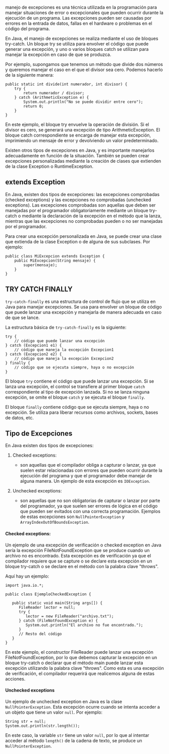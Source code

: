 manejo de excepciones es una técnica utilizada en la programación para manejar situaciones de error o excepcionales que pueden ocurrir durante la ejecución de un programa. Las excepciones pueden ser causadas por errores en la entrada de datos, fallas en el hardware o problemas en el código del programa.

En Java, el manejo de excepciones se realiza mediante el uso de bloques try-catch. Un bloque try se utiliza para envolver el código que puede generar una excepción, y uno o varios bloques catch se utilizan para manejar la excepción en caso de que se produzca.

Por ejemplo, supongamos que tenemos un método que divide dos números y queremos manejar el caso en el que el divisor sea cero. Podemos hacerlo de la siguiente manera:

```
public static int divide(int numerador, int divisor) {
    try {
        return numerador / divisor;
    } catch (ArithmeticException e) {
        System.out.println("No se puede dividir entre cero");
        return 0;
    }
}
```

En este ejemplo, el bloque try envuelve la operación de división. Si el divisor es cero, se generará una excepción de tipo ArithmeticException. El bloque catch correspondiente se encarga de manejar esta excepción, imprimiendo un mensaje de error y devolviendo un valor predeterminado.

Existen otros tipos de excepciones en Java, y es importante manejarlos adecuadamente en función de la situación. También se pueden crear excepciones personalizadas mediante la creación de clases que extienden de la clase Exception o RuntimeException.

## extends Exception

En Java, existen dos tipos de excepciones: las excepciones comprobadas (checked exceptions) y las excepciones no comprobadas (unchecked exceptions). Las excepciones comprobadas son aquellas que deben ser manejadas por el programador obligatoriamente mediante un bloque try-catch o mediante la declaración de la excepción en el método que la lanza, mientras que las excepciones no comprobadas pueden o no ser manejadas por el programador.

Para crear una excepción personalizada en Java, se puede crear una clase que extienda de la clase Exception o de alguna de sus subclases. Por ejemplo:

```
public class MiExcepcion extends Exception {
    public MiExcepcion(String mensaje) {
        super(mensaje);
    }
}
```

## TRY CATCH FINALLY

`try-catch-finally` es una estructura de control de flujo que se utiliza en Java para manejar excepciones. Se usa para envolver un bloque de código que puede lanzar una excepción y manejarla de manera adecuada en caso de que se lance.

La estructura básica de `try-catch-finally` es la siguiente:

```
try {
    // código que puede lanzar una excepción
} catch (Excepcion1 e1) {
    // código que maneja la excepción Excepcion1
} catch (Excepcion2 e2) {
    // código que maneja la excepción Excepcion2
} finally {
    // código que se ejecuta siempre, haya o no excepción
}
```

El bloque `try` contiene el código que puede lanzar una excepción. Si se lanza una excepción, el control se transfiere al primer bloque `catch` correspondiente al tipo de excepción lanzada. Si no se lanza ninguna excepción, se omite el bloque `catch` y se ejecuta el bloque `finally`.

El bloque `finally` contiene código que se ejecuta siempre, haya o no excepción. Se utiliza para liberar recursos como archivos, sockets, bases de datos, etc.

## Tipo de Excepciones

En Java existen dos tipos de excepciones:

1.  Checked exceptions:
	- son aquellas que el compilador obliga a capturar o lanzar, ya que suelen estar relacionadas con errores que pueden ocurrir durante la ejecución del programa y que el programador debe manejar de alguna manera. Un ejemplo de esta excepción es `IOException`.
    
2.  Unchecked exceptions:
	- son aquellas que no son obligatorias de capturar o lanzar por parte del programador, ya que suelen ser errores de lógica en el código que pueden ser evitados con una correcta programación. Ejemplos de estas excepciones son `NullPointerException` y `ArrayIndexOutOfBoundsException`.

#### Checked exceptions:

Un ejemplo de una excepción de verificación o checked exception en Java sería la excepción FileNotFoundException que se produce cuando un archivo no es encontrado. Esta excepción es de verificación ya que el compilador requiere que se capture o se declare esta excepción en un bloque try-catch o se declare en el método con la palabra clave "throws".

Aquí hay un ejemplo:

```
import java.io.*;

public class EjemploCheckedException {

   public static void main(String args[]) {
      FileReader lector = null;
      try {
         lector = new FileReader("archivo.txt");
      } catch (FileNotFoundException e) {
         System.out.println("El archivo no fue encontrado.");
      }
      // Resto del código
   }
}
```

En este ejemplo, el constructor FileReader puede lanzar una excepción FileNotFoundException, por lo que debemos capturar la excepción en un bloque try-catch o declarar que el método main puede lanzar esta excepción utilizando la palabra clave "throws". Como esta es una excepción de verificación, el compilador requerirá que realicemos alguna de estas acciones.

#### Unchecked exceptions

Un ejemplo de unchecked exception en Java es la clase `NullPointerException`. Esta excepción ocurre cuando se intenta acceder a un objeto que tiene un valor `null`. Por ejemplo:

```
String str = null;
System.out.println(str.length());
```

En este caso, la variable `str` tiene un valor `null`, por lo que al intentar acceder al método `length()` de la cadena de texto, se produce un `NullPointerException`.